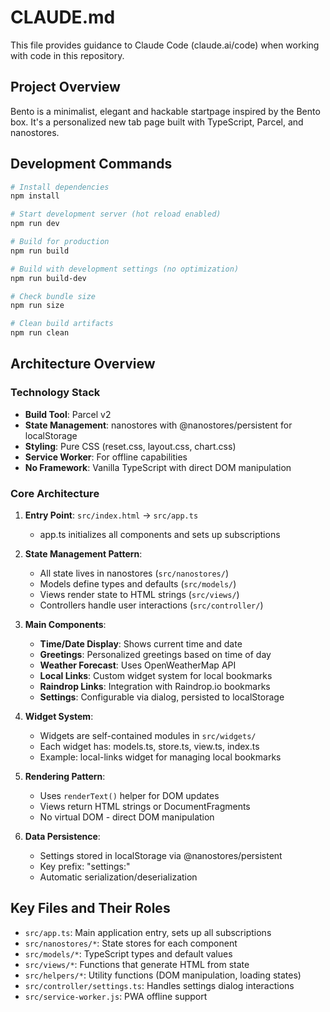 # CLAUDE.md

This file provides guidance to Claude Code (claude.ai/code) when working with code in this repository.

## Project Overview

Bento is a minimalist, elegant and hackable startpage inspired by the Bento box. It's a personalized new tab page built with TypeScript, Parcel, and nanostores.

## Development Commands

```bash
# Install dependencies
npm install

# Start development server (hot reload enabled)
npm run dev

# Build for production
npm run build

# Build with development settings (no optimization)
npm run build-dev

# Check bundle size
npm run size

# Clean build artifacts
npm run clean
```

## Architecture Overview

### Technology Stack
- **Build Tool**: Parcel v2
- **State Management**: nanostores with @nanostores/persistent for localStorage
- **Styling**: Pure CSS (reset.css, layout.css, chart.css)
- **Service Worker**: For offline capabilities
- **No Framework**: Vanilla TypeScript with direct DOM manipulation

### Core Architecture

1. **Entry Point**: `src/index.html` → `src/app.ts`
   - app.ts initializes all components and sets up subscriptions

2. **State Management Pattern**:
   - All state lives in nanostores (`src/nanostores/`)
   - Models define types and defaults (`src/models/`)
   - Views render state to HTML strings (`src/views/`)
   - Controllers handle user interactions (`src/controller/`)

3. **Main Components**:
   - **Time/Date Display**: Shows current time and date
   - **Greetings**: Personalized greetings based on time of day
   - **Weather Forecast**: Uses OpenWeatherMap API
   - **Local Links**: Custom widget system for local bookmarks
   - **Raindrop Links**: Integration with Raindrop.io bookmarks
   - **Settings**: Configurable via dialog, persisted to localStorage

4. **Widget System**:
   - Widgets are self-contained modules in `src/widgets/`
   - Each widget has: models.ts, store.ts, view.ts, index.ts
   - Example: local-links widget for managing local bookmarks

5. **Rendering Pattern**:
   - Uses `renderText()` helper for DOM updates
   - Views return HTML strings or DocumentFragments
   - No virtual DOM - direct DOM manipulation

6. **Data Persistence**:
   - Settings stored in localStorage via @nanostores/persistent
   - Key prefix: "settings:"
   - Automatic serialization/deserialization

## Key Files and Their Roles

- `src/app.ts`: Main application entry, sets up all subscriptions
- `src/nanostores/*`: State stores for each component
- `src/models/*`: TypeScript types and default values
- `src/views/*`: Functions that generate HTML from state
- `src/helpers/*`: Utility functions (DOM manipulation, loading states)
- `src/controller/settings.ts`: Handles settings dialog interactions
- `src/service-worker.js`: PWA offline support
